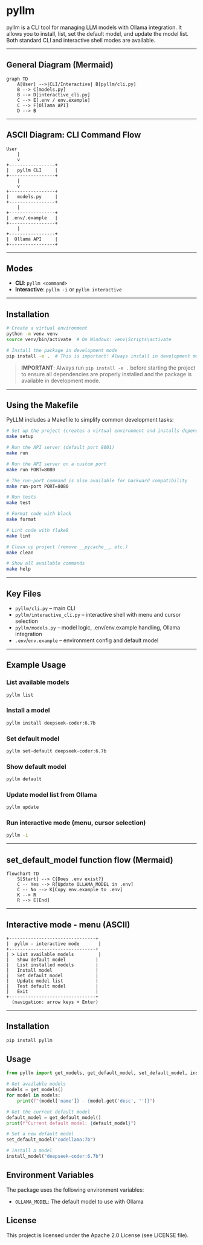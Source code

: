 # pyllm

pyllm is a CLI tool for managing LLM models with Ollama integration. It allows you to install, list, set the default model, and update the model list. Both standard CLI and interactive shell modes are available.

---

## General Diagram (Mermaid)
```mermaid
graph TD
    A[User] -->|CLI/Interactive| B[pyllm/cli.py]
    B --> C[models.py]
    B --> D[interactive_cli.py]
    C --> E[.env / env.example]
    C --> F[Ollama API]
    D --> B
```

---

## ASCII Diagram: CLI Command Flow
```
User
    |
    v
+-----------------+
|   pyllm CLI     |
+-----------------+
    |
    v
+-----------------+
|   models.py     |
+-----------------+
    |
+-----------------+
| .env/.example   |
+-----------------+
    |
+-----------------+
|  Ollama API     |
+-----------------+
```

---

## Modes

- **CLI**: `pyllm <command>`
- **Interactive**: `pyllm -i` or `pyllm interactive`

---

## Installation

```bash
# Create a virtual environment
python -m venv venv
source venv/bin/activate  # On Windows: venv\Scripts\activate

# Install the package in development mode
pip install -e .  # This is important! Always install in development mode before starting
```

> **IMPORTANT**: Always run `pip install -e .` before starting the project to ensure all dependencies are properly installed and the package is available in development mode.

---

## Using the Makefile

PyLLM includes a Makefile to simplify common development tasks:

```bash
# Set up the project (creates a virtual environment and installs dependencies)
make setup

# Run the API server (default port 8001)
make run

# Run the API server on a custom port
make run PORT=8080

# The run-port command is also available for backward compatibility
make run-port PORT=8080

# Run tests
make test

# Format code with black
make format

# Lint code with flake8
make lint

# Clean up project (remove __pycache__, etc.)
make clean

# Show all available commands
make help
```

---

## Key Files

- `pyllm/cli.py` – main CLI
- `pyllm/interactive_cli.py` – interactive shell with menu and cursor selection
- `pyllm/models.py` – model logic, .env/env.example handling, Ollama integration
- `.env`/`env.example` – environment config and default model

---

## Example Usage

### List available models
```bash
pyllm list
```

### Install a model
```bash
pyllm install deepseek-coder:6.7b
```

### Set default model
```bash
pyllm set-default deepseek-coder:6.7b
```

### Show default model
```bash
pyllm default
```

### Update model list from Ollama
```bash
pyllm update
```

### Run interactive mode (menu, cursor selection)
```bash
pyllm -i
```

---

## set_default_model function flow (Mermaid)
```mermaid
flowchart TD
    S[Start] --> C{Does .env exist?}
    C -- Yes --> R[Update OLLAMA_MODEL in .env]
    C -- No --> K[Copy env.example to .env]
    K --> R
    R --> E[End]
```

---

## Interactive mode - menu (ASCII)
```
+--------------------------------+
|  pyllm - interactive mode       |
+--------------------------------+
| > List available models         |
|   Show default model           |
|   List installed models        |
|   Install model                |
|   Set default model            |
|   Update model list            |
|   Test default model           |
|   Exit                         |
+--------------------------------+
  (navigation: arrow keys + Enter)
```

---

## Installation

```bash
pip install pyllm
```

## Usage

```python
from pyllm import get_models, get_default_model, set_default_model, install_model

# Get available models
models = get_models()
for model in models:
    print(f"{model['name']} - {model.get('desc', '')}")

# Get the current default model
default_model = get_default_model()
print(f"Current default model: {default_model}")

# Set a new default model
set_default_model("codellama:7b")

# Install a model
install_model("deepseek-coder:6.7b")
```

## Environment Variables

The package uses the following environment variables:

- `OLLAMA_MODEL`: The default model to use with Ollama

## License
This project is licensed under the Apache 2.0 License (see LICENSE file).
